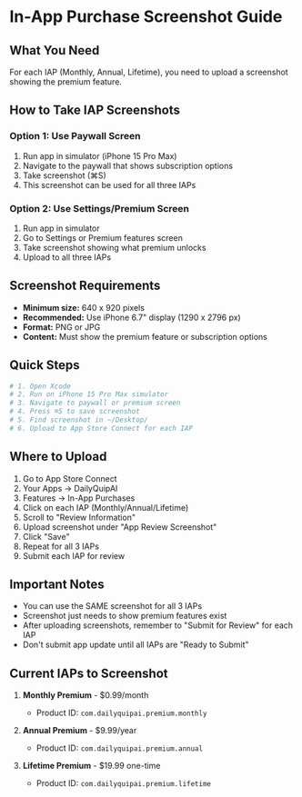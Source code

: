 # In-App Purchase Screenshot Guide

## What You Need

For each IAP (Monthly, Annual, Lifetime), you need to upload a screenshot showing the premium feature.

## How to Take IAP Screenshots

### Option 1: Use Paywall Screen
1. Run app in simulator (iPhone 15 Pro Max)
2. Navigate to the paywall that shows subscription options
3. Take screenshot (⌘S)
4. This screenshot can be used for all three IAPs

### Option 2: Use Settings/Premium Screen
1. Run app in simulator
2. Go to Settings or Premium features screen
3. Take screenshot showing what premium unlocks
4. Upload to all three IAPs

## Screenshot Requirements

- **Minimum size:** 640 x 920 pixels
- **Recommended:** Use iPhone 6.7" display (1290 x 2796 px)
- **Format:** PNG or JPG
- **Content:** Must show the premium feature or subscription options

## Quick Steps

```bash
# 1. Open Xcode
# 2. Run on iPhone 15 Pro Max simulator
# 3. Navigate to paywall or premium screen
# 4. Press ⌘S to save screenshot
# 5. Find screenshot in ~/Desktop/
# 6. Upload to App Store Connect for each IAP
```

## Where to Upload

1. Go to App Store Connect
2. Your Apps → DailyQuipAI
3. Features → In-App Purchases
4. Click on each IAP (Monthly/Annual/Lifetime)
5. Scroll to "Review Information"
6. Upload screenshot under "App Review Screenshot"
7. Click "Save"
8. Repeat for all 3 IAPs
9. Submit each IAP for review

## Important Notes

- You can use the SAME screenshot for all 3 IAPs
- Screenshot just needs to show premium features exist
- After uploading screenshots, remember to "Submit for Review" for each IAP
- Don't submit app update until all IAPs are "Ready to Submit"

## Current IAPs to Screenshot

1. **Monthly Premium** - $0.99/month
   - Product ID: `com.dailyquipai.premium.monthly`

2. **Annual Premium** - $9.99/year
   - Product ID: `com.dailyquipai.premium.annual`

3. **Lifetime Premium** - $19.99 one-time
   - Product ID: `com.dailyquipai.premium.lifetime`
